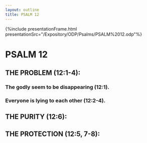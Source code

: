 ```yaml
---
layout: outline
title: PSALM 12
---
```

{%include presentationFrame.html presentationSrc="/Expository/ODP/Psalms/PSALM%2012.odp"%}

# PSALM 12 
## THE PROBLEM (12:1-4): 
###  The godly seem to be disappearing (12:1). 
###  Everyone is lying to each other (12:2-4). 
## THE PURITY (12:6): 
## THE PROTECTION (12:5, 7-8): 
